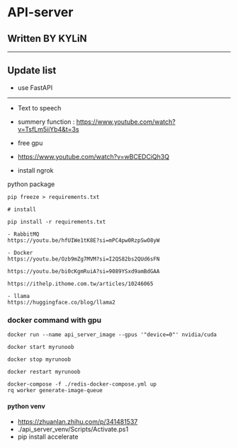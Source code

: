 # API-server
## Written BY KYLiN

---
## Update list 
- use FastAPI


---

- Text to speech 
- summery function  : https://www.youtube.com/watch?v=TsfLm5iiYb4&t=3s

- free gpu 
- https://www.youtube.com/watch?v=wBCEDCiQh3Q

- install ngrok

python package
```
pip freeze > requirements.txt

# install 

pip install -r requirements.txt
```


```
- RabbitMQ
https://youtu.be/hfUIWe1tK8E?si=mPC4pw0RzpSwO8yW

- Docker
https://youtu.be/Ozb9mZg7MVM?si=I2QS82bs2QUd6sFN

https://youtu.be/bi0cKgmRuiA?si=9089YSxd9amBdGAA

https://ithelp.ithome.com.tw/articles/10246065

- llama
https://huggingface.co/blog/llama2
```

### docker command with gpu
```
docker run --name api_server_image --gpus '"device=0"' nvidia/cuda

docker start myrunoob

docker stop myrunoob

docker restart myrunoob

docker-compose -f ./redis-docker-compose.yml up
rq worker generate-image-queue
```

#### python venv 

- https://zhuanlan.zhihu.com/p/341481537
- ./api_server_venv/Scripts/Activate.ps1
- pip install accelerate